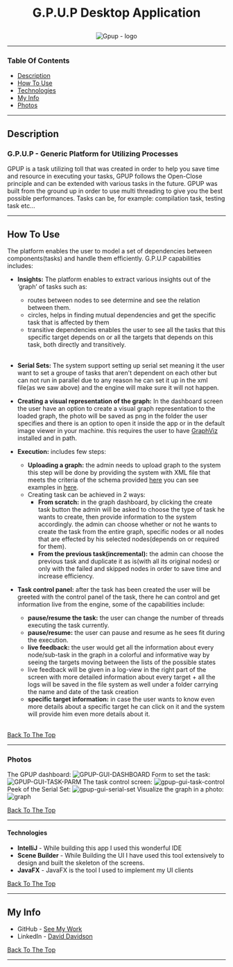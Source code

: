 # <p align="center">G.P.U.P Desktop Application</p>

<p align="center"><img src="https://i.ibb.co/6m4xm80/DD.png" alt="Gpup - logo" border="0"></p>

***

### Table Of Contents

- [Description](#description)
- [How To Use](#how-to-use)
- [Technologies](#technologies)
- [My Info](#my-info)
- [Photos](#photos)
***


## Description
### G.P.U.P - Generic Platform for Utilizing Processes
GPUP is a task utilizing toll that was created in order to help you save time and resource in executing your tasks, GPUP follows the Open-Close principle and can be extended with various tasks in the future. GPUP was built from the ground up in order to use multi threading to give you the best possible performances.
Tasks can be, for example: compilation task, testing task etc...
***

## How To Use
 The platform enables the user to model a set of dependencies between components(tasks) and handle them efficiently. G.P.U.P capabilities includes:

 - <B>Insights:</B> The platform enables to extract various insights out of the ‘graph’ of tasks such as:
	- routes between nodes to see determine and see the relation between them.
	- circles, helps in finding mutual dependencies and get the specific task that is affected by them
	- transitive dependencies enables the user to see all the tasks that this specific target depends on or all the targets that depends on this task, both directly and transitively.
    <br />

- <B>Serial Sets:</B> The system support setting up serial set meaning it the user want to set a groupe of tasks that aren't dependent on each other but can not run in parallel due to any reason he can set it up in the xml file(as we saw above) and the engine will make sure it will not happen.

- <B>Creating a visual representation of the graph:</b> In the dashboard screen the user have an option to create a visual graph representation to the loaded graph, the photo will be saved as png in the folder the user specifies and there is an option to open it inside the app or in the default image viewer in your machine. this requires the user to have [GraphViz](https://graphviz.org/download/) installed and in path.
	
- <B>Execution:</B> includes few steps:
    - <B>Uploading a graph:</B> the admin needs to upload graph to the system this step will be done by providing the system with XML file that meets the criteria of the schema provided [here](https://github.com/ddavid-son/G.P.U.P-Web/blob/main/testing/xmlSchema.xsd) you can see examples in [here](https://github.com/ddavid-son/G.P.U.P-Web/blob/main/testing/XML1.xml).
    - Creating task can be achieved in 2 ways:
        - <B>From scratch:</B> in the graph dashboard, by clicking the create task button the admin will be asked to choose the type of task he wants to create, then provide information to the system accordingly. the admin can choose whether or not he wants to create the task from the entire graph, specific nodes or all nodes that are effected by his selected nodes(depends on or required for them).
        - <B>From the previous task(incremental):</B> the admin can choose the previous task and duplicate it as is(with all its original nodes) or only with the failed and skipped nodes in order to save time and increase efficiency.
- <B>Task control panel:</B> after the task has been created the user will be greeted with the control panel of the task, there he can control and get information live from the engine, some of the capabilities include:
    - <B>pause/resume the task:</B> the user can change the number of threads executing the task currently.
    - <B>pause/resume:</B> the user can pause and resume as he sees fit during the execution.
    - <B>live feedback:</B> the user would get all the information about every node/sub-task in the graph in a colorful and informative way by seeing the targets moving between the lists of the possible states
    - live feedback will be given in a log-view in the right part of the screen with more detailed information about every target + all the logs will be saved in the file system as well under a folder carrying the name and date of the task creation
    - <B>specific target information:</B> in case the user wants to know even more details about a specific target he can click on it and the system will provide him even more details about it.
    <br />

[Back To The Top](#table-of-contents)
***

### Photos
The GPUP dashboard:
<img src="https://i.ibb.co/02v2QpP/GPUP-GUI-DASHBOARD.png" alt="GPUP-GUI-DASHBOARD" border="0">
Form to set the task:
<img src="https://i.ibb.co/xh7XDJ7/GPUP-GUI-TASK-PARM.png" alt="GPUP-GUI-TASK-PARM" border="0">
The task control screen:
<img src="https://i.ibb.co/pQY2RM6/gpup-gui-task-control.png" alt="gpup-gui-task-control"  border="0">
Peek of the Serial Set:
<img src="https://i.ibb.co/QDxQ021/gpup-gui-serial-set.png" alt="gpup-gui-serial-set" border="0">
Visualize the graph in a photo:
<img src="https://i.ibb.co/RCnX58C/graph.png" alt="graph" border="0">

[Back To The Top](#table-of-contents)
***

#### Technologies

- <B>IntelliJ</B> - While building this app I used this wonderful IDE
- <B>Scene Builder</B> - While Building the UI I have used this tool extensively to design and built the skeleton of the screens.
- <B>JavaFX</B> - JavaFX is the tool I used to implement my UI clients

[Back To The Top](#table-of-contents)
***

## My Info

- GitHub - [See My Work](https://github.com/ddavid-son)
- LinkedIn - [David Davidson](https://www.linkedin.com/in/david-davidson-7067b918a/)

[Back To The Top](#table-of-contents)
***
